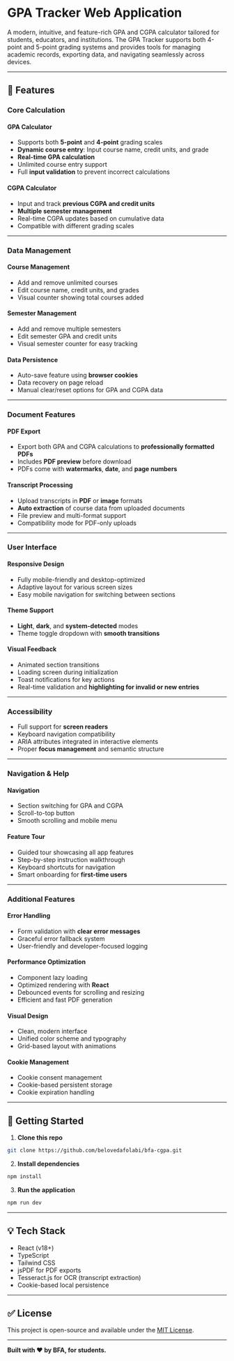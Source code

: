 # GPA Tracker Web Application

A modern, intuitive, and feature-rich GPA and CGPA calculator tailored for students, educators, and institutions. The GPA Tracker supports both 4-point and 5-point grading systems and provides tools for managing academic records, exporting data, and navigating seamlessly across devices.

---

## 🌟 Features

### Core Calculation

#### GPA Calculator

* Supports both **5-point** and **4-point** grading scales
* **Dynamic course entry**: Input course name, credit units, and grade
* **Real-time GPA calculation**
* Unlimited course entry support
* Full **input validation** to prevent incorrect calculations

#### CGPA Calculator

* Input and track **previous CGPA and credit units**
* **Multiple semester management**
* Real-time CGPA updates based on cumulative data
* Compatible with different grading scales

---

### Data Management

#### Course Management

* Add and remove unlimited courses
* Edit course name, credit units, and grades
* Visual counter showing total courses added

#### Semester Management

* Add and remove multiple semesters
* Edit semester GPA and credit units
* Visual semester counter for easy tracking

#### Data Persistence

* Auto-save feature using **browser cookies**
* Data recovery on page reload
* Manual clear/reset options for GPA and CGPA data

---

### Document Features

#### PDF Export

* Export both GPA and CGPA calculations to **professionally formatted PDFs**
* Includes **PDF preview** before download
* PDFs come with **watermarks**, **date**, and **page numbers**

#### Transcript Processing

* Upload transcripts in **PDF** or **image** formats
* **Auto extraction** of course data from uploaded documents
* File preview and multi-format support
* Compatibility mode for PDF-only uploads

---

### User Interface

#### Responsive Design

* Fully mobile-friendly and desktop-optimized
* Adaptive layout for various screen sizes
* Easy mobile navigation for switching between sections

#### Theme Support

* **Light**, **dark**, and **system-detected** modes
* Theme toggle dropdown with **smooth transitions**

#### Visual Feedback

* Animated section transitions
* Loading screen during initialization
* Toast notifications for key actions
* Real-time validation and **highlighting for invalid or new entries**

---

### Accessibility

* Full support for **screen readers**
* Keyboard navigation compatibility
* ARIA attributes integrated in interactive elements
* Proper **focus management** and semantic structure

---

### Navigation & Help

#### Navigation

* Section switching for GPA and CGPA
* Scroll-to-top button
* Smooth scrolling and mobile menu

#### Feature Tour

* Guided tour showcasing all app features
* Step-by-step instruction walkthrough
* Keyboard shortcuts for navigation
* Smart onboarding for **first-time users**

---

### Additional Features

#### Error Handling

* Form validation with **clear error messages**
* Graceful error fallback system
* User-friendly and developer-focused logging

#### Performance Optimization

* Component lazy loading
* Optimized rendering with **React**
* Debounced events for scrolling and resizing
* Efficient and fast PDF generation

#### Visual Design

* Clean, modern interface
* Unified color scheme and typography
* Grid-based layout with animations

#### Cookie Management

* Cookie consent management
* Cookie-based persistent storage
* Cookie expiration handling

---

## 🚀 Getting Started

1. **Clone this repo**

```bash
git clone https://github.com/belovedafolabi/bfa-cgpa.git
```

2. **Install dependencies**

```bash
npm install
```

3. **Run the application**

```bash
npm run dev
```

---

## 💡 Tech Stack

* React (v18+)
* TypeScript
* Tailwind CSS
* jsPDF for PDF exports
* Tesseract.js for OCR (transcript extraction)
* Cookie-based local persistence

---

## ✅ License

This project is open-source and available under the [MIT License](LICENSE).

---

**Built with ❤️ by BFA, for students.**
